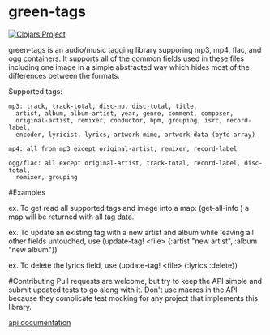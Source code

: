 green-tags
==========

[![Clojars Project](http://clojars.org/green-tags/latest-version.svg)](http://clojars.org/green-tags)

green-tags is an audio/music tagging library supporing mp3, mp4, flac, and ogg containers. It supports all of the common fields used in these files including one image in a simple abstracted way which hides most of the differences between the formats. 

Supported tags: 
    
    mp3: track, track-total, disc-no, disc-total, title,
      artist, album, album-artist, year, genre, comment, composer, 
      original-artist, remixer, conductor, bpm, grouping, isrc, record-label, 
      encoder, lyricist, lyrics, artwork-mime, artwork-data (byte array)
    
    mp4: all from mp3 except original-artist, remixer, record-label
    
    ogg/flac: all except original-artist, track-total, record-label, disc-total,
      remixer, grouping
               
#Examples

ex. To get read all supported tags and image into a map: (get-all-info <path>) a map will be returned with all tag data.

ex. To update an existing tag with a new artist and album while leaving all other fields untouched, use 
(update-tag! \<file\> {:artist "new artist", :album "new album"})

ex. To delete the lyrics field, use (update-tag! \<file\> {:lyrics :delete})


#Contributing
 Pull requests are welcome, but try to keep the API simple and submit updated tests to go along with it. Don't use macros in the API because they complicate test mocking for any project that implements this library.

[api documentation](http://danpallas.github.io/green-tags/)
